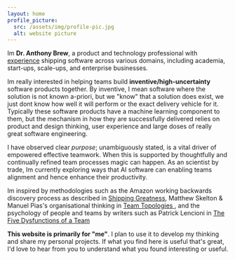 ```yaml
---
layout: home
profile_picture:
  src: /assets/img/profile-pic.jpg
  alt: website picture
---
```


<p>

Im <b>Dr. Anthony Brew</b>, a product and technology professional with <a href="cv.html">experience</a> shipping software across various domains, including academia, start-ups, scale-ups, and enterprise businesses. 

</p>
<p>
Im really interested in helping teams build <b>inventive/high-uncertainty</b> software products together. By inventive, I mean software where the solution is not known a-priori, but we "know" that a solution does exist, we just dont know how well it will perform or the exact delivery vehicle for it. Typically these software products have a machine learning component to them, but the mechanism in how they are successfully delivered relies on product and design thinking, user experience and large doses of really great software engineering.
</p>
<p>

I have observed clear *purpose*; unambiguously stated, is a vital driver of empowered effective teamwork. When this is supported by thoughtfully and continually refined team processes magic can happen. As an scientist by trade, Im currently exploring ways that AI software can enabling teams alignment and hence enhance their productivity.

</p>
<p>

Im inspired by methodologies such as the Amazon working backwards discovery process as described in <a href="https://amzn.to/3Na7Sh6">Shipping Greatness</a>, Matthew Skelton & Manuel Pias's organisational thinking in <a href="https://amzn.to/3Nam0XO"> Team Topologies </a>, and the psychology of people and teams by writers such as Patrick Lencioni in <a href="https://amzn.to/43Ccz8X">The Five Dysfunctions of a Team </a>
</p>

<p>

<b>This website is primarily for "me"</b>. I plan to use it to develop my thinking and share my personal projects. If what you find here is useful that's great, I'd love to hear from you to understand what you found interesting or useful.

</p>
